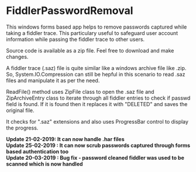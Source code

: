 # FiddlerPasswordRemoval
This windows forms based app helps to remove passwords captured while taking a fiddler trace.
This particulary useful to safeguard user account information while passing the fiddler trace to other users.

Source code is available as a zip file. Feel free to download and make changes.

A fiddler trace (.saz) file is quite similar like a windows archive file like .zip. So, System.IO.Compression can still be hepful in this scenario to read .saz files and manipulate it as per the need.

ReadFile() method uses ZipFile class to open the .saz file and ZipArchiveEntry class to iterate through all fiddler entries to check if passwd field is found. If it is found then it replaces it with "DELETED" and saves the original file.

It checks for ".saz" extensions and also uses ProgressBar control to display the progress.

<b> Update 21-02-2019: It can now handle .har files </b></br>
<b> Update 25-02-2019 : It can now scrub passwords captured through forms based authentication too </b></br>
<b> Update 20-03-2019 : Bug fix - password cleaned fiddler was used to be scanned which is now handled </b>
